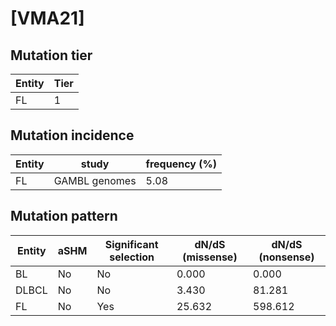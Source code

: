 # [VMA21]

## Mutation tier

|Entity|Tier|
|------|----|
|FL    |1   |

## Mutation incidence

|Entity|study        |frequency (%)|
|------|-------------|-------------|
|FL    |GAMBL genomes|5.08         |

## Mutation pattern

|Entity|aSHM|Significant selection|dN/dS (missense)|dN/dS (nonsense)|
|------|----|---------------------|----------------|----------------|
|BL    |No  |No                   | 0.000          |  0.000         |
|DLBCL |No  |No                   | 3.430          | 81.281         |
|FL    |No  |Yes                  |25.632          |598.612         |

